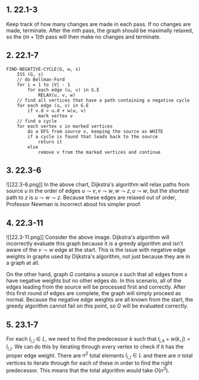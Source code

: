 ## 1.  22.1-3
Keep track of how many changes are made in each pass. If no changes are made, terminate. After the $m\text{th}$ pass, the graph should be maximally relaxed, so the $(m+1)\text{th}$ pass will then make no changes and terminate.
## 2.  22.1-7
```
FIND-NEGATIVE-CYCLE(G, w, s)
	ISS (G, s)
	// do Bellman-Ford
	for i = 1 to |V| - 1
		for each edge (u, v) in G.E
			RELAX(u, v, w)
	// find all vertices that have a path containing a negative cycle
	for each edge (u, v) in G.E
		if v.d > u.d + w(u, v)
			mark vertex v
	// find a cycle
	for each vertex v in marked vertices
		do a DFS from source v, keeping the source as WHITE
		if a cycle is found that leads back to the source
			return it
		else
			remove v from the marked vertices and continue
```
## 3.  22.3-6
![[22.3-6.png]]
In the above chart, Dijkstra's algorithm will relax paths from source $u$ in the order of edges $u\leadsto v,v\leadsto w,w\leadsto z,u\leadsto w$, but the shortest path to $z$ is $u\leadsto w\leadsto z$. Because these edges are relaxed out of order, Professor Newman is incorrect about his simpler proof.
## 4.  22.3-11
![[22.3-11.png]]
Consider the above image. Dijkstra's algorithm will incorrectly evaluate this graph because it is a greedy algorithm and isn't aware of the $v\leadsto w$ edge at the start. This is the issue with negative edge weights in graphs used by Dijkstra's algorithm, not just because they are in a graph at all.

On the other hand, graph $G$ contains a source $s$ such that all edges from $s$ have negative weights but no other edges do. In this scenario, all of the edges leading from the source will be processed first and correctly. After this first round of edges are complete, the graph will simply proceed as normal. Because the negative edge weights are all known from the start, the greedy algorithm cannot fail on this point, so $G$ will be evaluated correctly.
## 5.  23.1-7
For each $l_{i,j}\in L$, we need to find the predecessor $k$ such that $l_{i,k}+w(k,j)=l_{i,j}$. We can do this by iterating through every vertex to check if it has the proper edge weight. There are $n^{2}$ total elements $l_{i,j}\in L$ and there are $n$ total vertices to iterate through for each of these in order to find the right predecessor. This means that the total algorithm would take $O(n^3)$.